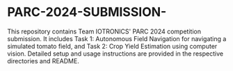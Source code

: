 # PARC-2024-SUBMISSION-
This repository contains Team IOTRONICS' PARC 2024 competition submission. It includes Task 1: Autonomous Field Navigation for navigating a simulated tomato field, and Task 2: Crop Yield Estimation using computer vision. Detailed setup and usage instructions are provided in the respective directories and README.
